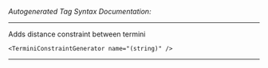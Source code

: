 _Autogenerated Tag Syntax Documentation:_

---
Adds distance constraint between termini

```
<TerminiConstraintGenerator name="(string)" />
```



---
